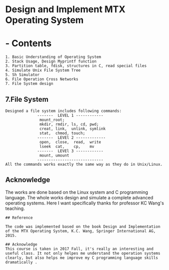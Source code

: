 # Design and Implement MTX Operating System
# - Contents

```
1. Basic Understanding of Operating System
2. Stack Usage, Design Myprintf function
3. Partition table, fdisk, structures in C, read special files
4. Simulate Unix File System Tree
5. Sh Simulator
6. File Operation Cross Networks
7. File System design
```

## 7.File System
```
Designed a file system includes following commands:
              -------  LEVEL 1 ------------ 
               mount_root;
               mkdir, rmdir, ls, cd, pwd;
               creat, link,  unlink, symlink
               stat,  chmod, touch;
              -------  LEVEl 2 -------------
               open,  close,  read,  write
               lseek  cat,    cp,    mv
              -------  LEVEl 3 ------------ 
               mount, umount
              -----------------------------
All the commands works exactly the same way as they do in Unix/Linux.
```

## Acknowledge
The works are done based on the Linux system and C programming language. The whole works design and simulate a complete advanced operating systems. Here I want specifically thanks for professor KC Wang's teaching.


```
## Reference

The code was implemented based on the book Design and Implementation of the MTX Operating System, K.C. Wang, Springer International AG, 2015. 

## Acknowledge
This course is taken in 2017 Fall, it's really an interesting and useful class. It not only helpes me understand the operation systems clearly, but also helps me improve my C programming language skills dramatically .
